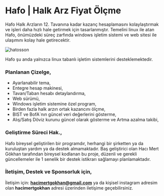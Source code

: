 # Hafo | Halk Arz Fiyat Ölçme
Hafo Halk Arzların 12. Tavanına kadar kazanç hesaplamasını kolaylaştırmak ve işleri daha hızlı hale getirmek için tasarlanmıştır. Temelini linux ile atan Hafo, önümüzdeki süreç zarfında windows işletim sistemi ve web sitesi ile ulaşımını kolay hale getirecektir.

![hatosson](https://github.com/hacimertgokhan/Hafo/assets/64479768/b896b2e1-ab46-43b4-8d08-5341fcc98c83)
 
Hafo şu anda yalnızca linux tabanlı işletim sistemlerini desteklemektedir.

### Planlanan Çizelge,
- Ayarlanabilir tema,
- Entegre hesap makinesi,
- Tavan/Taban hesabı detaylandırma,
- Web sürümü,
- Windows işletim sistemine özel program,
- Birden fazla halk arzın ortak kazancını ölçme,
- BIST ve BofA`nın güncel veri değerlerini gösterme,
- Alış/Satış Döviz kurunu güncel olarak gösterme ve Artma azalma takibi,

### Geliştirme Süreci Hak.,
Hafo bireysel geliştirilen bir programdır, herhangi bir şirketten ya da kuruluştan yardım ya da destek almamaktadır.
Baş geliştirici olan Hacı Mert Gökhan tarafından bireysel kodlanan bu proje, düzenli ve gerekli güncellemeler ile 1 senelik bir destek istikrarı sağlamayı planlamaktadır.


### İletişim, Destek ve Sponsorluk için,
İletişim için: **hacimertgokhan@gmail.com** ya da kişisel instagram adresim olan **hacimertgokhan** adresi üzerinden iletişime geçebilirsiniz. 
